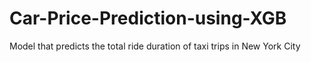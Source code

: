 # Car-Price-Prediction-using-XGB
Model that predicts the total ride duration of taxi trips in New York City
